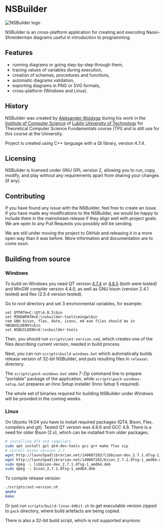 NSBuilder
=========

![NSBuilder logo](https://raw.githubusercontent.com/nsbuilder-hub/nsbuilder/master/images/nsbuilder96.png)

NSBuilder is an cross-platform application for creating and executing 
Nassi–Shneiderman diagrams useful in introduction to programming.

## Features
* running diagrams or going step-by-step through them,
* tracing values of variables during execution,
* creation of schemas, procedures and functions,
* automatic diagrams validation,
* exporting diagrams in PNG or SVG formats,
* cross-platform (Windows and Linux).

## History
NSBuilder was created by [Aleksander Wojdyga](http://github.com/wojdyga)
during his work in the [Institute of Computer Science](http://cs.pollub.pl) of
[Lublin University of Technology](http://pollub.pl) for Theoretical Computer Science
Fundamentals course (TPI) and is still use for this course at the University.

Project is created using C++ language with a Qt library, version 4.7.4.

## Licensing
NSBuilder is licensed under GNU GPL version 2, allowing you to run, copy, modify,
and play without any requirements apart from sharing your changes (if any).

## Contributing
If you have found any issue with the NSBuilder, feel free to create an issue.
If you have made any modifications to the NSBuilder, we would be happy to include
them in the mainstream release if they align well with project goals. We are
open to any Pull Requests you possibly will be sending.

We are still under moving the project to GitHub and releasing it in a more open
way than it was before. More information and documentation are to come soon.

## Building from source

### Windows
To build on Windows you need QT version [4.7.4](http://download.qt.io/archive/qt/4.7/qt-win-opensource-4.7.4-mingw.exe) 
or [4.8.5](http://download.qt.io/archive/qt/4.8/4.8.5/qt-win-opensource-4.8.5-mingw.exe)
(both were tested) and MinGW compiler version 4.4.0, as well as GNU bison (version 2.4.1
tested) and flex (2.5.4 version tested).

Go to root directory and set 3 environmental variables, for example:
```batch
set QTPATH=C:\Qt\4.8.5\bin
set MINGWPATH=E:\nsbuilder-tools\mingw\bin
rem GNU bison, flex, date, iconv, m4 exe files should be in %NSBUILDENV%\bin
set NSBUILDENV=E:\nsbuilder-tools
```
Then, you should run `scripts\set-version.cmd`, which creates one of the files
describing current version, needed in build process.

Next, you can run `scripts\build-windows.bat` which automatically builds release
version of 32-bit NSBuilder, and puts resulting files in `release\` directory.

The `scripts\pack-windows.bat` uses 7-Zip command line to prepare "portable"
package of the application, while `scripts\pack-windows-setup.bat` prepares
an Inno Setup installer (Inno Setup 5 required).

The whole set of binaries required for building NSBuilder under Windows will be
provided in the coming weeks. 

### Linux
On Ubuntu 14.04 you have to install required packages (QT4, Bison, Flex, compilers 
and git). Tested QT version was 4.8.6 and GCC 4.8. There is a need for older Bison
(2.x), which can be installed from older packages.

```bash
# installing QT4 and compilers
sudo apt install git qt4-dev-tools gcc g++ make flex zip
# install bison version 2.7
wget http://launchpadlibrarian.net/140087283/libbison-dev_2.7.1.dfsg-1_amd64.deb
wget http://launchpadlibrarian.net/140087282/bison_2.7.1.dfsg-1_amd64.deb
sudo dpkg -i libbison-dev_2.7.1.dfsg-1_amd64.deb 
sudo dpkg -i bison_2.7.1.dfsg-1_amd64.deb
```

To compile release version:

```bash
./scripts/set-version.sh
qmake
make
```

Or just run `scripts/build-linux-64bit.sh` to get executable version zipped to 
`pack` directory, where build artefacts are being copied.

There is also a 32-bit build script, which is not supported anymore.